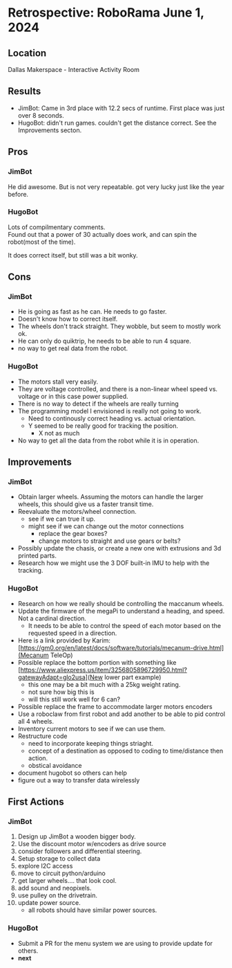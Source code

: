 # Retrospective: RoboRama June 1, 2024

## Location
Dallas Makerspace - Interactive Activity Room

## Results

- JimBot: Came in 3rd place with 12.2 secs of runtime.  First place was just over 8 seconds.
- HugoBot: didn't run games.  couldn't get the distance correct.  See the Improvements secton.

## Pros

### JimBot

He did awesome.  But is not very repeatable.  got very lucky just like the year before.

### HugoBot

Lots of compilmentary comments.  
Found out that a power of 30 actually does work, and can spin the robot(most of the time).

It does correct itself, but still was a bit wonky.


## Cons

### JimBot

- He is going as fast as he can.  He needs to go faster.  
- Doesn't know how to correct itself.  
- The wheels don't track straight.  They wobble, but seem to mostly work ok.
- He can only do quiktrip, he needs to be able to run 4 square.
- no way to get real data from the robot.

### HugoBot

- The motors stall very easily.
- They are voltage controlled, and there is a non-linear wheel speed vs. voltage or in this case power supplied.  
- There is no way to detect if the wheels are really turning
- The programming model I envisioned is really not going to work.
  - Need to continously correct heading vs. actual orientation.
  - Y seemed to be really good for tracking the position.
    - X not as much
- No way to get all the data from the robot while it is in operation.

## Improvements

### JimBot

- Obtain larger wheels.  Assuming the motors can handle the larger wheels, this should give us a faster transit time.
- Reevaluate the motors/wheel connection.  
  - see if we can true it up.
  - might see if we can change out the motor connections
    - replace the gear boxes?
    - change motors to straight and use gears or belts?
- Possibly update the chasis, or create a new one with extrusions and 3d printed parts.
- Research how we might use the 3 DOF built-in IMU to help with the tracking.

### HugoBot

- Research on how we really should be controlling the maccanum wheels.
- Update the firmware of the megaPi to understand a heading, and speed.  Not a cardinal direction.
  - It needs to be able to control the speed of each motor based on the requested speed in a direction.
- Here is a link provided by Karim: [https://gm0.org/en/latest/docs/software/tutorials/mecanum-drive.html](Mecanum TeleOp)
- Possible replace the bottom portion with something like [https://www.aliexpress.us/item/3256805896729950.html?gatewayAdapt=glo2usa](New lower part example)
  - this one may be a bit much with a 25kg weight rating.
  - not sure how big this is
  - will this still work well for 6 can?
- Possible replace the frame to accommodate larger motors encoders
- Use a roboclaw from first robot and add another to be able to pid control all 4 wheels.  
- Inventory current motors to see if we can use them.
- Restructure code
  - need to incorporate keeping things striaght.
  - concept of a destination as opposed to coding to time/distance then action.
  - obstical avoidance
- document hugobot so others can help
- figure out a way to transfer data wirelessly

## First Actions

### JimBot

1. Design up JimBot a wooden bigger body.
2. Use the discount motor w/encoders as drive source
3. consider followers and differential steering.
4. Setup storage to collect data
5. explore I2C access
6. move to circuit python/arduino
7. get larger wheels.... that look cool.
8. add sound and neopixels.
9. use pulley on the drivetrain.
10. update power source.
    - all robots should have similar power sources.

### HugoBot

- Submit a PR for the menu system we are using to provide update for others.
- __next__  

